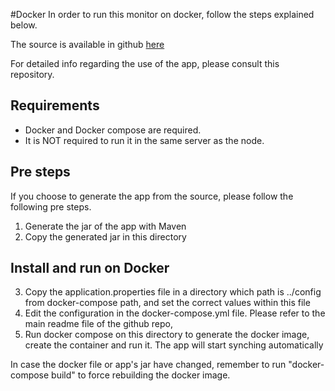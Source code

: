 #Docker
In order to run this monitor on docker, follow the steps explained below.

The source is available in github [here](https://github.com/fredblockchain/ubix-node-monitor)

For detailed info regarding the use of the app, please consult this repository.
## Requirements

* Docker and Docker compose are required.
* It is NOT required to run it in the same server as the node.

## Pre steps
If you choose to generate the app from the source, please follow the following pre steps.

1. Generate the jar of the app with Maven
2. Copy the generated jar in this directory

## Install and run on Docker
3. Copy the application.properties file in a directory which path is ../config from docker-compose path, and set the correct values within this file
4. Edit the configuration in the docker-compose.yml file. Please refer to the main readme file of the github repo,
5. Run docker compose on this directory to generate the docker image, create the container and run it.
   The app will start synching automatically

In case the docker file or app's jar have changed, remember to run "docker-compose build" to force rebuilding the docker image.

